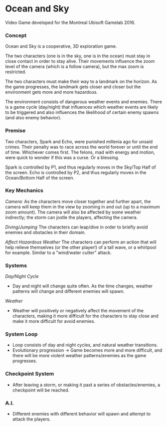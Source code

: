 # Ocean and Sky

Video Game developed for the Montreal Ubisoft Gamelab 2016.

### Concept
Ocean and Sky is a cooperative, 3D exploration game.

The two characters (one is in the sky, one is in the ocean) must stay in close contact in order to stay alive. Their movements influence the zoom level of the camera (which is a follow camera), but the max zoom is restricted.

The two characters must make their way to a landmark on the horizon. As the game progresses, the landmark gets closer and closer but the environment gets more and more hazardous.

The environment consists of dangerous weather events and enemies. There is a game cycle (day/night) that influences which weather events are likely to be triggered and also influences the likelihood of certain enemy spawns (and also enemy behavior).

### Premise
Two characters, Spark and Echo, were punished millenia ago for unsaid crimes. Their penalty was to race across the world forever or until the end of time. Whichever comes first. The felons, mad with energy and motion, were quick to wonder if this was a curse. Or a blessing.

Spark is controlled by P1, and thus regularly moves in the Sky/Top Half of the screen.
Echo is controlled by P2, and thus regularly moves in the Ocean/Bottom Half of the screen.
 
### **Key Mechanics**

*Camera:* As the characters move closer together and further apart, the camera will keep them in the view by zooming in and out (up to a maximum
zoom amount). The camera will also be affected by some weather indirectly; the storm can jostle the players, affecting the camera.

*Diving/Jumping* The characters can leap/dive in order to briefly avoid enemies and obstacles in their domain.

*Affect Hazardous Weather* The characters can perform an action that will help relieve themselves (or the other player!) of a tall wave, or a whirlpool for example. Similar to a "wind/water cutter" attack.

### **Systems**
*Day/Night Cycle*
* Day and night will change quite often. As the time changes, weather patterns will change and different enemies will spawn.

*Weather*
* Weather will positively or negatively affect the movement of the characters, making it more difficult for the characters to stay close and make it more difficult for avoid enemies.

### **System Loop**
* Loop consists of day and night cycles, and natural weather transitions.
* Evolutionary progression -> Game becomes more and more difficult, and there will be more violent weather patterns/enemies as the game progresses.

### **Checkpoint System**
* After leaving a storm, or making it past a series of obstacles/enemies, a checkpoint will be reached.

### **A.I.**
* Different enemies with different behavior will spawn and attempt to attack the players.
